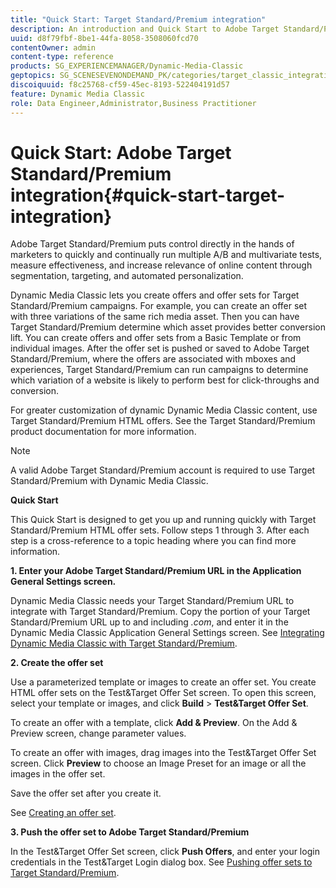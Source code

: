 ```yaml
---
title: "Quick Start: Target Standard/Premium integration"
description: An introduction and Quick Start to Adobe Target Standard/Premium to help you get up and running quickly with Target Standard/Premium integration techniques.
uuid: d8f79fbf-8be1-44fa-8058-3508060fcd70
contentOwner: admin
content-type: reference
products: SG_EXPERIENCEMANAGER/Dynamic-Media-Classic
geptopics: SG_SCENESEVENONDEMAND_PK/categories/target_classic_integration
discoiquuid: f8c25768-cf59-45ec-8193-522404191d57
feature: Dynamic Media Classic
role: Data Engineer,Administrator,Business Practitioner
---
```


# Quick Start: Adobe Target Standard/Premium integration{#quick-start-target-integration}

 Adobe Target Standard/Premium puts control directly in the hands of marketers to quickly and continually run multiple A/B and multivariate tests, measure effectiveness, and increase relevance of online content through segmentation, targeting, and automated personalization.

Dynamic Media Classic lets you create offers and offer sets for Target Standard/Premium campaigns. For example, you can create an offer set with three variations of the same rich media asset. Then you can have Target Standard/Premium determine which asset provides better conversion lift. You can create offers and offer sets from a Basic Template or from individual images. After the offer set is pushed or saved to Adobe Target Standard/Premium, where the offers are associated with mboxes and experiences, Target Standard/Premium can run campaigns to determine which variation of a website is likely to perform best for click-throughs and conversion.

For greater customization of dynamic Dynamic Media Classic content, use Target Standard/Premium HTML offers. See the Target Standard/Premium product documentation for more information.

>[!NOTE]
>
>A valid Adobe Target Standard/Premium account is required to use Target Standard/Premium with Dynamic Media Classic.

**Quick Start**

This Quick Start is designed to get you up and running quickly with Target Standard/Premium HTML offer sets. Follow steps 1 through 3. After each step is a cross-reference to a topic heading where you can find more information.

**1. Enter your Adobe Target Standard/Premium URL in the Application General Settings screen.**

Dynamic Media Classic needs your Target Standard/Premium URL to integrate with Target Standard/Premium. Copy the portion of your Target Standard/Premium URL up to and including *.com*, and enter it in the Dynamic Media Classic Application General Settings screen. See [Integrating Dynamic Media Classic with Target Standard/Premium](integrating-dmc-with-target.md#integrating-dmc-with-target).

**2. Create the offer set**

Use a parameterized template or images to create an offer set. You create HTML offer sets on the Test&Target Offer Set screen. To open this screen, select your template or images, and click **Build** > **Test&Target Offer Set**.

To create an offer with a template, click **Add & Preview**. On the Add & Preview screen, change parameter values.

To create an offer with images, drag images into the Test&Target Offer Set screen. Click **Preview** to choose an Image Preset for an image or all the images in the offer set.

Save the offer set after you create it.

See [Creating an offer set](creating-offer-set.md#creating_an_offer_set).

**3. Push the offer set to Adobe Target Standard/Premium**

In the Test&Target Offer Set screen, click **Push Offers**, and enter your login credentials in the Test&Target Login dialog box. See [Pushing offer sets to Target Standard/Premium](pushing-offer-sets-target.md#pushing_offer_sets_to_target).
